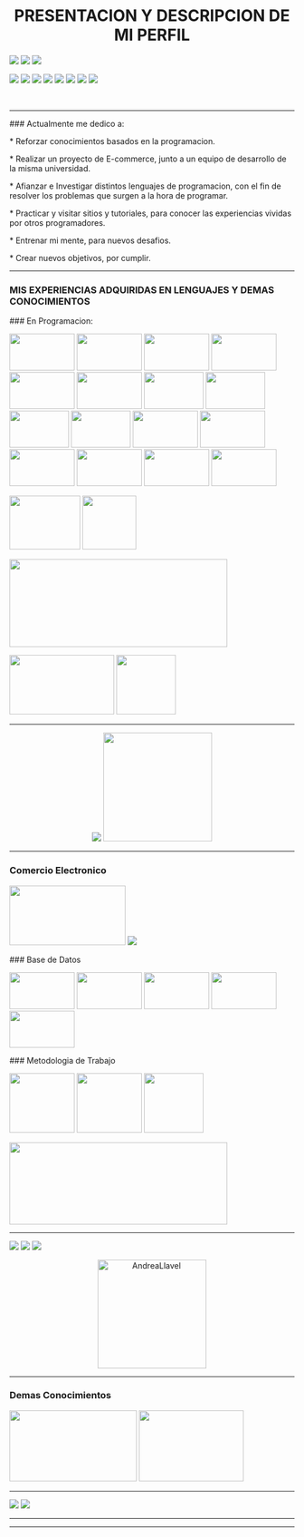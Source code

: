 <h1 align="center">PRESENTACION Y DESCRIPCION DE MI PERFIL</h1>
<p>
<p align="left">
<a href="https://github.com/AndreaLlavel"><img src="https://readme-typing-svg.herokuapp.com?color=%2336BCF7&center=true&vCenter=true&lines=Hola+%2C+mi+nombre+es+Andrea+Llavel;Tecnicatura+Universitaria"></a>
<a href="https://github.com/AndreaLlavel"><img src="https://readme-typing-svg.herokuapp.com?color=%2336BCF7&center=true&vCenter=true&lines=soy+estudiante+de+la;en+Programacion+.+UTN"></a>
<img src="http://pa1.narvii.com/6351/4e4bf1091ab8fb141ee9db56510e779486b5865e_hq.gif">
</p>
<p align="left"><img src="https://img.shields.io/badge/STATUS-EN%DESARROLLO-green">
<img src="https://img.shields.io/badge/Discord-7289DA?style=for-the-badge&logo=discord&logoColor-white">
<img src="https://img.shields.io/badge/Telegram-2CA5E0?style=for-the-badge&logo=telegram&logoColor-white">
<img src="https://img.shields.io/badge/Gmail-D14836?style=for-the-badge&logo=gmail&logoColor-white">
<img src="https://img.shields.io/badge/Youtube-FF0000?style=for-the-badge&logo=Youtube&logoColor-white">
<img src="https://img.shields.io/badge/Facebook-1877F2?style=for-the-badge&logo=facebook&logoColor-white">
<img src="https://img.shields.io/badge/Instagram-E4405F?style=for-the-badge&logo=instagram&logoColor-white">
<img src="https://img.shields.io/badge/LinkedIn-0077B5?style=for-the-badge&logo=linkedin&logoColor-white"></p>
<br/>
<hr>

<p>
### Actualmente me dedico a:</p>
<div>
<p>* Reforzar conocimientos basados en la programacion.</p>
<p>* Realizar un proyecto de E-commerce, junto a un equipo de desarrollo de la misma universidad.</p>
<p>* Afianzar e Investigar distintos lenguajes de programacion, con el fin de resolver los problemas que surgen a la hora de programar.</p>
<p>* Practicar y visitar sitios y tutoriales, para conocer las experiencias vividas por otros programadores.</p>
<p>* Entrenar mi mente, para nuevos desafios.</p>
<p>* Crear nuevos objetivos, por cumplir.</p>
</div>
<hr>
<h3> MIS EXPERIENCIAS ADQUIRIDAS EN LENGUAJES Y DEMAS CONOCIMIENTOS </h3>
### En Programacion:
<p>
<img src="https://img.shields.io/badge/Python-3776AB?style=for-the-badge&logo=python&logoColor-white" alt="" width="115" height="65"/>
<img src="https://img.shields.io/badge/Javascript-F7DF1E?style=for-the-badge&logo=javascript&logoColor-black" alt="" width="115" height="65"/>
<img src="https://img.shields.io/badge/Bootstrap-563D7C?style=for-the-badge&logo=bootstrap&logoColor-white" alt="" width="115" height="65"/>
<img src="https://img.shields.io/badge/Express.js-404D59?style=for-the-badge&logo=expres.js&logoColor-black" alt="" width="115" height="65"/>
<img src="https://img.shields.io/badge/Django-092E20?style=for-the-badge&logo=django&logoColor-white" alt="" width="115" height="65"/>
<img src="https://img.shields.io/badge/R-276DC3?style=for-the-badge&logo=r&logoColor-white" alt="" width="115" height="65"/>
<img src="https://img.shields.io/badge/Java-ED8B00?style=for-the-badge&logo=java&logoColor-white" alt="" width="105" height="65"/>
<img src="https://img.shields.io/badge/Node.js-43853D?style=for-the-badge&logo=node.js&logoColor-white" alt="" width="105" height="65"/>
<img src="https://img.shields.io/badge/HTML-239120?style=for-the-badge&logo=html5&logoColor-white" alt="" width="105" height="65"/>
<img src="https://img.shields.io/badge/CSS-1572B6?style=for-the-badge&logo=css&logoColor-white" alt="" width="105" height="65"/>

<img src="https://img.shields.io/badge/Ubuntu-E95420?style=for-the-badge&logo=ubuntu&logoColor-white" alt="" width="115" height="65"/>
<img src="https://img.shields.io/badge/Red%20Hat-EE0000?style=for-the-badge&logo=redhat&logoColor-white" alt="" width="115" height="65"/>
<img src="https://img.shields.io/badge/Linux-FCC624?style=for-the-badge&logo=linux&logoColor-white" alt="" width="115" height="65"/>
<img src="https://img.shields.io/badge/Linux_Mint-87CF3E?style=for-the-badge&logo=linux-mint&logoColor-black" alt="" width="115" height="65"/>
 
<img src="https://github.com/AndreaLlavel/AndreaLlavel/assets/112596102/5fde43a8-ab61-4163-8404-6ea0df3e814f" alt="" width="115" height="65"/>
<img src="https://github.com/AndreaLlavel/AndreaLlavel/assets/112596102/e380cec8-779f-4327-8436-16f470be537f" alt="" width="115" height="65"/>
</p>
<p>
<img src="https://github.com/AndreaLlavel/AndreaLlavel/assets/112596102/b90879e8-a1f8-4650-a9d6-3272829c7b98" alt="" width="125" height="95"/>
<img src="https://github.com/AndreaLlavel/AndreaLlavel/assets/112596102/37c6b592-3fc6-4962-8a13-c29590978250" alt="" widht="125" height="95"/>
</p>
<p>
<img src="https://i.stack.imgur.com/o0G3V.gif" alt="" width="385" height="155">
</p>
<p>
<img src="https://github.com/AndreaLlavel/AndreaLlavel/assets/112596102/66de88d4-7bf2-4879-91ad-5b5ef9167812" alt="" width="185" height="105"/>
<img src="https://user-images.githubusercontent.com/36349314/95826050-236a4a80-0d08-11eb-8032-a8644704e423.gif" alt="" width="105" height="105"/>
</p>
<p>
<hr>
<p align="center">
<a href="https://github.com/AndreaLlavel"><img src="https://readme-typing-svg.herokuapp.com?color=%2336BCF7&center=true&vCenter=true&lines=Lenguajes"></a>
<img src="https://github-readme-stats.vercel.app/api/top-langs?username=AndreaLlavel&show_icons=true&locale=en&layout=compact&theme=algolia" alt="" height="192px"/>
<hr>

### Comercio Electronico
<p>
<img src="https://github.com/AndreaLlavel/AndreaLlavel/assets/112596102/a61bfcbb-0adc-40ab-8fe9-8bf244f919d0" alt="" width="205" height="105"/>
<img src="https://wesvyg.com/wp-content/uploads/2020/05/marketing-transparent-e-commerce.gif">
</p>
### Base de Datos
<p>
<img src="https://img.shields.io/badge/SQLite-07405E?style=for-the-badge&logo=sqlite&logoColor-white" alt="" width="115" height="65"/>
<img src="https://img.shields.io/badge/MongoDB-4EA94B?style=for-the-badge&logo=mongodb&logoColor-white" alt="" width="115" height="65"/>
<img src="https://img.shields.io/badge/PostgreSQL-316192?style=for-the-badge&logo=postgresql&logoColor-white" alt="" width="115" height="65"/>
<img src="https://img.shields.io/badge/MySQL-00000F?style=for-the-badge&logo=mysql&logoColor-white" alt="" width="115" height="65"/>
<img src="https://github.com/AndreaLlavel/AndreaLlavel/assets/112596102/4a294a6a-bd46-4214-900d-26a82569ea72" alt="" width="115" height="65"/>                          </p>                                                                                                                                                                       ### Metodologia de Trabajo
<p>
<img src="https://github.com/AndreaLlavel/AndreaLlavel/assets/112596102/ec8a9a09-23cf-40b4-9c8e-ad0d4ba3c535" alt="" width="115" height="105"/>
<img src="https://github.com/AndreaLlavel/AndreaLlavel/assets/112596102/05aeac21-20a2-4d7b-b849-f497f861f4d7" alt="" width="115" height="105"/>
<img src="https://github.com/AndreaLlavel/AndreaLlavel/assets/112596102/e78c94b3-88f6-4257-a6a5-c60d78c9e520" alt="" width="105" height="105"/>
<p>
<img src="https://github.com/AndreaLlavel/AndreaLlavel/assets/112596102/45777276-3c3b-4992-92a7-635ce79b2cb1" alt="" width="385" height="145"/>
</p>
<hr><p>
<a href="https://github.com/AndreaLlavel"><img src="https://readme-typing-svg.herokuapp.com?color=%2336BCF7&center=true&vCenter=true&lines=Estadisticas"></a>
<a href="https://github.com/AndreaLlavel"><img src="https://readme-typing-svg.herokuapp.com?color=%2336BCF7&center=true&vCenter=true&lines=Estrellas+%2C+Tareas"></a>
<a href="https://github.com/AndreaLlavel"><img src="https://readme-typing-svg.herokuapp.com?color=%2336BCF7&center=true&vCenter=true&lines=Commits+%2C+Contribuciones"></a>
<p align="center">
<a href="https://github.com/anuraghazra/github-readme-stats"><img alt="AndreaLlavel" src="https://github-readme-stats.vercel.app/api?username=AndreaLlavel&show_icons=true&count_private=true&theme=algolia" height="192px"/></a></p>
<hr>

### Demas Conocimientos
<p>
<img src="https://github.com/AndreaLlavel/AndreaLlavel/assets/112596102/312b0828-43f5-45dc-8ab7-ba8b0ee0797e" alt="" width="225" height="125"/>
<img src="https://github.com/AndreaLlavel/AndreaLlavel/assets/112596102/11b9f695-c09c-4198-a52c-9b0274e7c533" alt="" width="185" height="125"/>
</p>
<hr>
<a href="https://github.com/AndreaLlavel"><img src="https://readme-typing-svg.herokuapp.com?color=%2336BCF7&center=true&vCenter=true&lines=Gracias+por"></a>
<a href="https://github.com/AndreaLlavel"><img src="https://readme-typing-svg.herokuapp.com?color=%2336BCF7&center=true&vCenter=true&lines=su+Visita"></a>
<hr>

<p>
<a href="https://www.bing.com/th/id/OGC.6b9b8aa97e2c967c6462c28cb4a80258?pid=1.7&rurl=https%3a%2f%2f1.bp.blogspot.com%2f-t9knL1zbRE8%2fUIR8cchR7BI%2fAAAAAAAACIM%2fXJrrhBDpN8I%2fs1600%2fanimacion.gif&ehk=%2fRcAQzZHI%2fPdyi6qBAFGRhrZF%2bvCTiQ91j07ml5E0oc%3d"/>
</a></p>
<hr>
 

